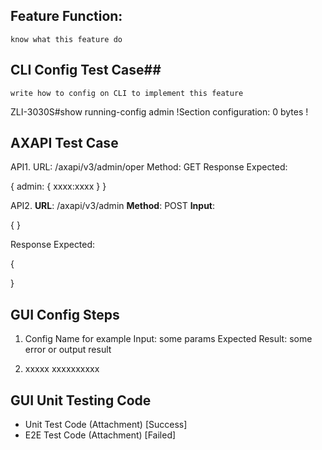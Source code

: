 ## Feature Function:
`know what this feature do`

## CLI Config Test Case##
`write how to config on CLI to implement this feature`

ZLI-3030S#show running-config admin
!Section configuration: 0 bytes
!

## AXAPI Test Case
API1.
URL: /axapi/v3/admin/oper
Method: GET
Response Expected:

{
 admin: {
 xxxx:xxxx
 }
}


API2.
**URL**: /axapi/v3/admin
**Method**: POST
**Input**:

{
}

Response Expected:

{

}


## GUI Config Steps

1. Config Name for example
Input: some params
Expected Result: some error or output result

2. xxxxx
xxxxxxxxxx




## GUI Unit Testing Code

- Unit Test Code (Attachment) [Success]
- E2E Test Code (Attachment) [Failed]
